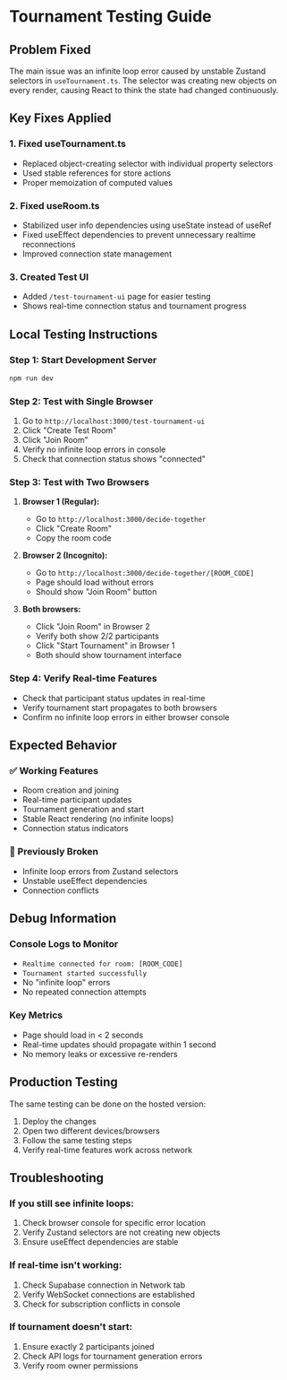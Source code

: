 # Tournament Testing Guide

## Problem Fixed

The main issue was an infinite loop error caused by unstable Zustand selectors in `useTournament.ts`. The selector was creating new objects on every render, causing React to think the state had changed continuously.

## Key Fixes Applied

### 1. Fixed useTournament.ts
- Replaced object-creating selector with individual property selectors
- Used stable references for store actions
- Proper memoization of computed values

### 2. Fixed useRoom.ts
- Stabilized user info dependencies using useState instead of useRef
- Fixed useEffect dependencies to prevent unnecessary realtime reconnections
- Improved connection state management

### 3. Created Test UI
- Added `/test-tournament-ui` page for easier testing
- Shows real-time connection status and tournament progress

## Local Testing Instructions

### Step 1: Start Development Server
```bash
npm run dev
```

### Step 2: Test with Single Browser
1. Go to `http://localhost:3000/test-tournament-ui`
2. Click "Create Test Room"
3. Click "Join Room" 
4. Verify no infinite loop errors in console
5. Check that connection status shows "connected"

### Step 3: Test with Two Browsers
1. **Browser 1 (Regular):**
   - Go to `http://localhost:3000/decide-together`
   - Click "Create Room"
   - Copy the room code

2. **Browser 2 (Incognito):**
   - Go to `http://localhost:3000/decide-together/[ROOM_CODE]`
   - Page should load without errors
   - Should show "Join Room" button

3. **Both browsers:**
   - Click "Join Room" in Browser 2
   - Verify both show 2/2 participants
   - Click "Start Tournament" in Browser 1
   - Both should show tournament interface

### Step 4: Verify Real-time Features
- Check that participant status updates in real-time
- Verify tournament start propagates to both browsers
- Confirm no infinite loop errors in either browser console

## Expected Behavior

### ✅ Working Features
- Room creation and joining
- Real-time participant updates
- Tournament generation and start
- Stable React rendering (no infinite loops)
- Connection status indicators

### 🚫 Previously Broken
- Infinite loop errors from Zustand selectors
- Unstable useEffect dependencies
- Connection conflicts

## Debug Information

### Console Logs to Monitor
- `Realtime connected for room: [ROOM_CODE]`
- `Tournament started successfully`
- No "infinite loop" errors
- No repeated connection attempts

### Key Metrics
- Page should load in < 2 seconds
- Real-time updates should propagate within 1 second
- No memory leaks or excessive re-renders

## Production Testing

The same testing can be done on the hosted version:
1. Deploy the changes
2. Open two different devices/browsers
3. Follow the same testing steps
4. Verify real-time features work across network

## Troubleshooting

### If you still see infinite loops:
1. Check browser console for specific error location
2. Verify Zustand selectors are not creating new objects
3. Ensure useEffect dependencies are stable

### If real-time isn't working:
1. Check Supabase connection in Network tab
2. Verify WebSocket connections are established
3. Check for subscription conflicts in console

### If tournament doesn't start:
1. Ensure exactly 2 participants joined
2. Check API logs for tournament generation errors
3. Verify room owner permissions 